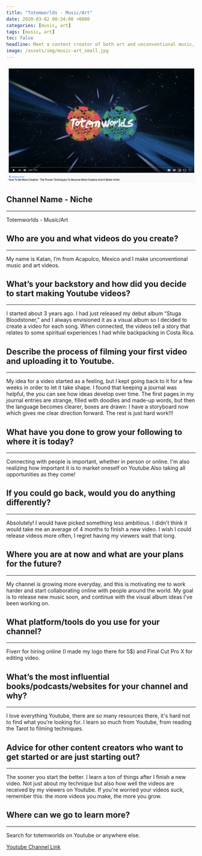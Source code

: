 ```yaml
---
title: "Totemworlds - Music/Art"
date: 2020-03-02 00:34:00 +0800
categories: [music, art]
tags: [music, art]
toc: false
headline: Meet a content creator of both art and unconventional music, who creates videos inspired by his life.
image: /assets/img/music-art_small.jpg
---
```


[![Music/Art](/assets/img/music-art.png)](https://www.youtube.com/watch?v=JQ_kx68ONck)

## Channel Name - Niche
_______________________

Totemworlds - Music/Art


## Who are you and what videos do you create?
_____________________________________________

My name is Katan, I’m from Acapulco, Mexico and I make unconventional music and art videos.


## What’s your backstory and how did you decide to start making Youtube videos?
_______________________________________________________________________________

I started about 3 years ago. I had just released my debut album “Stuga Bloodstoner,” and I always envisioned it as a visual album so I decided to create a video for each song. When connected, the videos tell a story that relates to some spiritual experiences I had while backpacking in Costa Rica.



## Describe the process of filming your first video and uploading it to Youtube.
________________________________________________________________________________

My idea for a video started as a feeling, but I kept going back to it for a few weeks in order to let it take shape. I found that keeping a journal was helpful, the you can see how ideas develop over time. The first pages in my journal entries are strange, filled with doodles and made-up words, but then the language becomes clearer, boxes are drawn: I have a storyboard now which gives me clear direction forward. The rest is just hard work!!!



## What have you done to grow your following to where it is today?
__________________________________________________________________

Connecting with people is important, whether in person or online. I'm also realizing how important it is to market oneself on Youtube.Also taking all opportunities as they come!

## If you could go back, would you do anything differently?
___________________________________________________________

Absolutely! I would have picked something less ambitious. I didn't think it would take me an average of 4 months to finish a new video. I wish I could release videos more often, I regret having my viewers wait that long.


## Where you are at now and what are your plans for the future?
_______________________________________________________________

My channel is growing more everyday, and this is motivating me to work harder and start collaborating online with people around the world. My goal is to release new music soon, and continue with the visual album ideas I've been working on.


## What platform/tools do you use for your channel?
___________________________________________________

Fiverr for hiring online (I made my logo there for 5$) and Final Cut Pro X for editing video.  



## What’s the most influential books/podcasts/websites for your channel and why?
________________________________________________________________________________

I love everything Youtube, there are so many resources there, it's hard not to find what you’re looking for. I learn so much from Youtube, from reading the Tarot to filming techniques.

## Advice for other content creators who want to get started or are just starting out?
______________________________________________________________________________________

The sooner you start the better. I learn a ton of things after I finish a new video. Not just about my technique but also how well the videos are received by my viewers on Youtube. If you're worried your videos suck, remember this: the more videos you make, the more you grow.


## Where can we go to learn more?
_________________________________

Search for totemworlds on Youtube or anywhere else.

[Youtube Channel Link](https://www.youtube.com/channel/UC11Gk6YvbOKPjvjL3so78zg)
